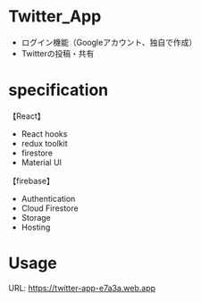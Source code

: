 # Twitter_App

- ログイン機能（Googleアカウント、独自で作成）
- Twitterの投稿・共有

# specification

【React】
- React hooks
- redux toolkit
- firestore
- Material UI

【firebase】
- Authentication
- Cloud Firestore
- Storage
- Hosting

# Usage

URL: https://twitter-app-e7a3a.web.app

